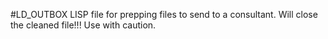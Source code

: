 #LD_OUTBOX
LISP file for prepping files to send to a consultant. Will close the cleaned file!!! Use with caution.
